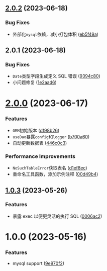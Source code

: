 ## [2.0.2](https://github.com/x-wink/wink-dao/compare/v2.0.1...v2.0.2) (2023-06-18)

### Bug Fixes

-   外部化`mysql`依赖，减小打包体积 ([eb5f49a](https://github.com/x-wink/wink-dao/commit/eb5f49a76e756124834f4a12f3d16468d034770f))

## 2.0.1 (2023-06-18)

### Bug Fixes

-   `Date`类型字段生成定义 SQL 错误 ([9394c80](https://github.com/x-wink/wink-dao/commit/9394c809626bb05a3a43214b02433d171002b2b3))
-   小问题修复 ([1e2aad6](https://github.com/x-wink/wink-dao/commit/1e2aad68cc41ac9760c59633f1849e426d5c1b1a))

# [2.0.0](https://github.com/x-wink/wink-dao/compare/v1.0.3...v2.0.0) (2023-06-17)

### Features

-   `ORM`初始版本 ([df98b26](https://github.com/x-wink/wink-dao/commit/df98b26199278ac9c81644bd3d66a4e2648a7620))
-   `useDao`暴露`config`和`logger` ([b700a60](https://github.com/x-wink/wink-dao/commit/b700a60002d9cde38d58f66ecfb9e61f4f255bad))
-   自动更新数据表 ([446c0c3](https://github.com/x-wink/wink-dao/commit/446c0c33378924e5b353b5d146c9c160953dc7ca))

### Performance Improvements

-   `NoSuchTableError`获取表名 ([d1ef8ec](https://github.com/x-wink/wink-dao/commit/d1ef8ec8e7a5d5166aad271d2c93e358ba4d0f9f))
-   重命名工具函数，添加示例注释 ([00d49b4](https://github.com/x-wink/wink-dao/commit/00d49b414bfe5557cc09e84b9ae1934a51e2a585))

## [1.0.3](https://github.com/x-wink/wink-dao/compare/v1.0.2...v1.0.3) (2023-05-26)

### Features

-   暴露 exec 以便更灵活的执行 SQL ([0006ac2](https://github.com/x-wink/wink-dao/commit/0006ac238dfb7f8410a17a7baed7c55ae18ac440))

# 1.0.0 (2023-05-16)

### Features

-   mysql support ([9e970f2](https://github.com/x-wink/libary-template/commit/9e970f2233653867806ff67f775c98ce515a3ee8))
